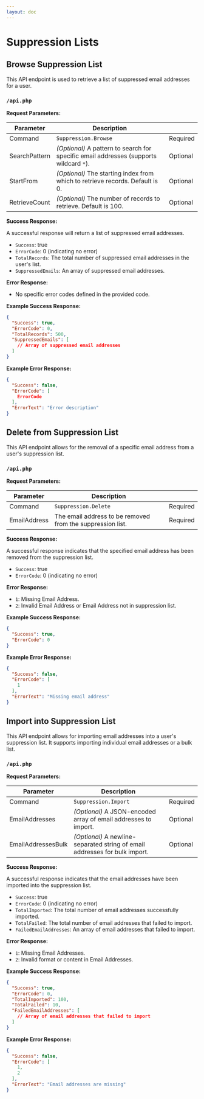 ```yaml
---
layout: doc
---
```


# Suppression Lists

## Browse Suppression List

This API endpoint is used to retrieve a list of suppressed email addresses for a user.

### <Badge type="info" text="POST" /> `/api.php`

**Request Parameters:**

| Parameter      | Description                                                                            |          |
|----------------|----------------------------------------------------------------------------------------|----------|
| Command        | `Suppression.Browse`                                                                   | Required |
| SearchPattern  | *(Optional)* A pattern to search for specific email addresses (supports wildcard `*`). | Optional |
| StartFrom      | *(Optional)* The starting index from which to retrieve records. Default is 0.          | Optional |
| RetrieveCount  | *(Optional)* The number of records to retrieve. Default is 100.                        | Optional |

**Success Response:**

A successful response will return a list of suppressed email addresses.

- `Success`: true
- `ErrorCode`: 0 (indicating no error)
- `TotalRecords`: The total number of suppressed email addresses in the user's list.
- `SuppressedEmails`: An array of suppressed email addresses.

**Error Response:**

- No specific error codes defined in the provided code.

**Example Success Response:**

```json
{
  "Success": true,
  "ErrorCode": 0,
  "TotalRecords": 500,
  "SuppressedEmails": [
    // Array of suppressed email addresses
  ]
}
```

**Example Error Response:**

```json
{
  "Success": false,
  "ErrorCode": [
    ErrorCode
  ],
  "ErrorText": "Error description"
}
```

## Delete from Suppression List

This API endpoint allows for the removal of a specific email address from a user's suppression list.

### <Badge type="info" text="POST" /> `/api.php`

**Request Parameters:**

| Parameter     | Description                                                |          |
|---------------|------------------------------------------------------------|----------|
| Command       | `Suppression.Delete`                                       | Required |
| EmailAddress  | The email address to be removed from the suppression list. | Required |

**Success Response:**

A successful response indicates that the specified email address has been removed from the suppression list.

- `Success`: true
- `ErrorCode`: 0 (indicating no error)

**Error Response:**

- `1`: Missing Email Address.
- `2`: Invalid Email Address or Email Address not in suppression list.

**Example Success Response:**

```json
{
  "Success": true,
  "ErrorCode": 0
}
```

**Example Error Response:**

```json
{
  "Success": false,
  "ErrorCode": [
    1
  ],
  "ErrorText": "Missing email address"
}
```

## Import into Suppression List

This API endpoint allows for importing email addresses into a user's suppression list. It supports importing individual
email addresses or a bulk list.

### <Badge type="info" text="POST" /> `/api.php`

**Request Parameters:**

| Parameter          | Description                                                                 |          |
|--------------------|-----------------------------------------------------------------------------|----------|
| Command            | `Suppression.Import`                                                        | Required |
| EmailAddresses     | *(Optional)* A JSON-encoded array of email addresses to import.             | Optional |
| EmailAddressesBulk | *(Optional)* A newline-separated string of email addresses for bulk import. | Optional |

**Success Response:**

A successful response indicates that the email addresses have been imported into the suppression list.

- `Success`: true
- `ErrorCode`: 0 (indicating no error)
- `TotalImported`: The total number of email addresses successfully imported.
- `TotalFailed`: The total number of email addresses that failed to import.
- `FailedEmailAddresses`: An array of email addresses that failed to import.

**Error Response:**

- `1`: Missing Email Addresses.
- `2`: Invalid format or content in Email Addresses.

**Example Success Response:**

```json
{
  "Success": true,
  "ErrorCode": 0,
  "TotalImported": 100,
  "TotalFailed": 10,
  "FailedEmailAddresses": [
    // Array of email addresses that failed to import
  ]
}
```

**Example Error Response:**

```json
{
  "Success": false,
  "ErrorCode": [
    1,
    2
  ],
  "ErrorText": "Email addresses are missing"
}
```

